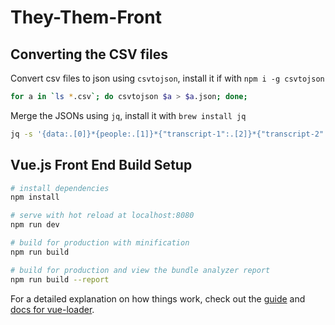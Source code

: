 # They-Them-Front

## Converting the CSV files

Convert csv files to json using `csvtojson`, install it if with `npm i -g csvtojson`

```bash
for a in `ls *.csv`; do csvtojson $a > $a.json; done;
```

Merge the JSONs using `jq`, install it with `brew install jq`

```bash
jq -s '{data:.[0]}*{people:.[1]}*{"transcript-1":.[2]}*{"transcript-2":.[3]}*{"transcript-3":.[4]}' Data.json People.json transcript-1.json transcript-2.json transcript-3.json > alldata.json
```


## Vue.js Front End Build Setup

``` bash
# install dependencies
npm install

# serve with hot reload at localhost:8080
npm run dev

# build for production with minification
npm run build

# build for production and view the bundle analyzer report
npm run build --report
```

For a detailed explanation on how things work, check out the [guide](http://vuejs-templates.github.io/webpack/) and [docs for vue-loader](http://vuejs.github.io/vue-loader).
